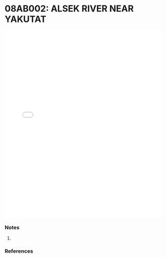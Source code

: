 # 08AB002: ALSEK RIVER NEAR YAKUTAT

<iframe src="/distribution_estimation/_static/stations/08AB002_fdc.html" width="100%" height="600" frameborder="0"></iframe>

### Notes
1. 

### References

